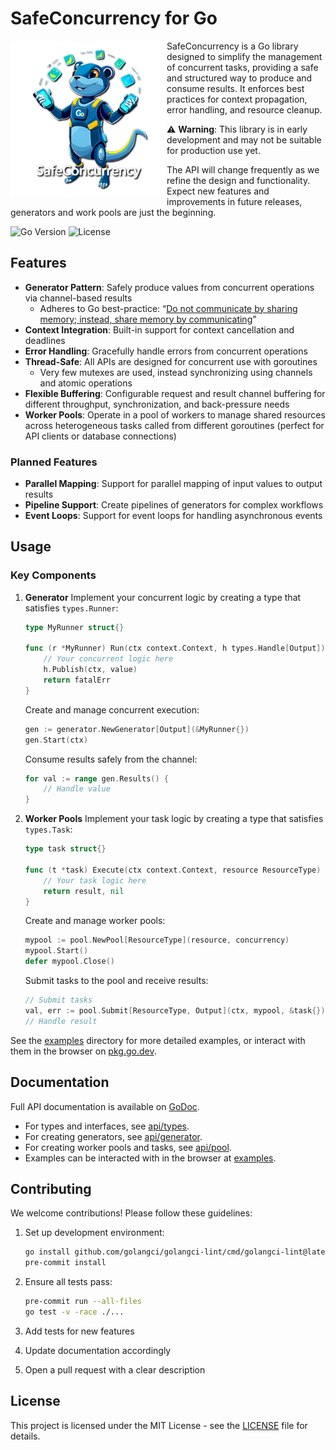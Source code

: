 # SafeConcurrency for Go

<img align="left" width="250" height="250" alt="SafeConcurrency Logo" src="doc/assets/images/logo-500x500.png">

SafeConcurrency is a Go library designed to simplify the management of concurrent tasks, providing a safe and structured way to produce and consume results.
It enforces best practices for context propagation, error handling, and resource cleanup.

⚠️ **Warning**: This library is in early development and may not be suitable for production use yet.

The API will change frequently as we refine the design and functionality.
Expect new features and improvements in future releases, generators and work pools are just the beginning.

![Go Version](https://img.shields.io/badge/go-1.20-blue) ![License](https://img.shields.io/badge/license-MIT-green)

## Features

- **Generator Pattern**: Safely produce values from concurrent operations via channel-based results
  - Adheres to Go best-practice: “[Do not communicate by sharing memory; instead, share memory by communicating](https://go.dev/blog/codelab-share)”
- **Context Integration**: Built-in support for context cancellation and deadlines
- **Error Handling**: Gracefully handle errors from concurrent operations
- **Thread-Safe**: All APIs are designed for concurrent use with goroutines
  - Very few mutexes are used, instead synchronizing using channels and atomic operations
- **Flexible Buffering**: Configurable request and result channel buffering for different throughput, synchronization,
  and back-pressure needs
- **Worker Pools**: Operate in a pool of workers to manage shared resources across heterogeneous tasks called from
  different goroutines (perfect for API clients or database connections)

### Planned Features

- **Parallel Mapping**: Support for parallel mapping of input values to output results
- **Pipeline Support**: Create pipelines of generators for complex workflows
- **Event Loops**: Support for event loops for handling asynchronous events

## Usage

### Key Components

1. **Generator**
   Implement your concurrent logic by creating a type that satisfies `types.Runner`:
   ```go
   type MyRunner struct{}

   func (r *MyRunner) Run(ctx context.Context, h types.Handle[Output]) error {
       // Your concurrent logic here
       h.Publish(ctx, value)
       return fatalErr
   }
   ```

   Create and manage concurrent execution:
   ```go
   gen := generator.NewGenerator[Output](&MyRunner{})
   gen.Start(ctx)
   ```

   Consume results safely from the channel:
   ```go
   for val := range gen.Results() {
       // Handle value
   }
   ```

2. **Worker Pools**
   Implement your task logic by creating a type that satisfies `types.Task`:
   ```go
   type task struct{}

   func (t *task) Execute(ctx context.Context, resource ResourceType) (Output, error) {
       // Your task logic here
       return result, nil
   }
   ```

   Create and manage worker pools:
   ```go
   mypool := pool.NewPool[ResourceType](resource, concurrency)
   mypool.Start()
   defer mypool.Close()
   ```

   Submit tasks to the pool and receive results:
   ```go
   // Submit tasks
   val, err := pool.Submit[ResourceType, Output](ctx, mypool, &task{})
   // Handle result
   ```

See the [examples](examples) directory for more detailed examples, or interact
with them in the browser on
[pkg.go.dev](https://pkg.go.dev/github.com/Izzette/go-safeconcurrency/examples).

## Documentation

Full API documentation is available on [GoDoc](https://pkg.go.dev/github.com/Izzette/go-safeconcurrency).

- For types and interfaces, see [api/types](https://pkg.go.dev/github.com/Izzette/go-safeconcurrency/api/types).
- For creating generators, see [api/generator](https://pkg.go.dev/github.com/Izzette/go-safeconcurrency/api/generator).
- For creating worker pools and tasks, see [api/pool](https://pkg.go.dev/github.com/Izzette/go-safeconcurrency/api/pool).
- Examples can be interacted with in the browser at [examples](https://pkg.go.dev/github.com/Izzette/go-safeconcurrency/examples).

## Contributing

We welcome contributions! Please follow these guidelines:

1. Set up development environment:
   ```bash
   go install github.com/golangci/golangci-lint/cmd/golangci-lint@latest
   pre-commit install
   ```

2. Ensure all tests pass:
   ```bash
   pre-commit run --all-files
   go test -v -race ./...
   ```

3. Add tests for new features
4. Update documentation accordingly
5. Open a pull request with a clear description

## License

This project is licensed under the MIT License - see the [LICENSE](LICENSE) file for details.
